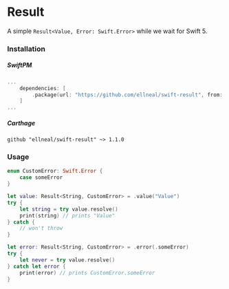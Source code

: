 # Result

A simple `Result<Value, Error: Swift.Error>` while we wait for Swift 5.

### Installation

##### SwiftPM

```swift
...
    dependencies: [
        .package(url: "https://github.com/ellneal/swift-result", from: "1.1.0"),
    ]
...
```

##### Carthage

```
github "ellneal/swift-result" ~> 1.1.0
```

### Usage

```swift
enum CustomError: Swift.Error {
    case someError
}

let value: Result<String, CustomError> = .value("Value")
try {
    let string = try value.resolve()
    print(string) // prints "Value"
} catch {
    // won't throw
}

let error: Result<String, CustomError> = .error(.someError)
try {
    let never = try value.resolve()
} catch let error {
    print(error) // prints CustomError.someError
}
```
